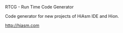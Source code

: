 RTCG - Run Time Code Generator

Code generator for new projects of HiAsm IDE and Hion.

http://hiasm.com
